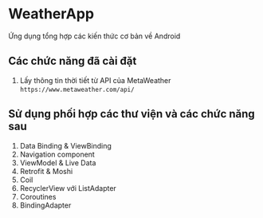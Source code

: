 # WeatherApp
Ứng dụng tổng hợp các kiến thức cơ bản về Android

## Các chức năng đã cài đặt
1. Lấy thông tin thời tiết từ API của MetaWeather `https://www.metaweather.com/api/`

## Sử dụng phối hợp các thư viện và các chức năng sau
1. Data Binding & ViewBinding
2. Navigation component
3. ViewModel & Live Data
4. Retrofit & Moshi
5. Coil
6. RecyclerView với ListAdapter
7. Coroutines
8. BindingAdapter